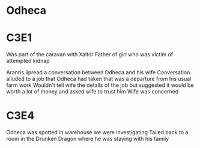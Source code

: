 # Odheca

# C3E1
Was part of the caravan with Xaltor
Father of girl who was victim of attempted kidnap

Aranris lipread a conversation between Odheca and his wife
Conversation alluded to a job that Odheca had taken that was a departure from his usual farm work
Wouldn't tell wife the details of the job but suggested it would be worth a lot of money and asked wife to trust him
Wife was concerned

# C3E4
Odheca was spotted in warehouse we were investigating
Tailed back to a room in the Drunken Dragon where he was staying with his family